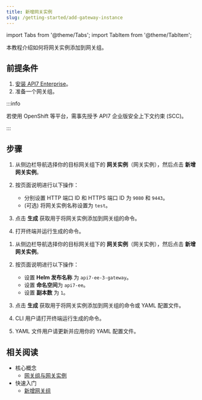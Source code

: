 ```yaml
---
title: 新增网关实例
slug: /getting-started/add-gateway-instance
---
```


import Tabs from '@theme/Tabs';
import TabItem from '@theme/TabItem';

本教程介绍如何将网关实例添加到网关组。

## 前提条件

1. [安装 API7 Enterprise](./install-api7-ee.md)。
2. 准备一个网关组。

:::info

若使用 OpenShift 等平台，需事先授予 API7 企业版安全上下文约束 (SCC)。

:::

## 步骤

<Tabs>
<TabItem value="docker" label="Docker" default>

1. 从侧边栏导航选择你的目标网关组下的 **网关实例**（网关实例），然后点击 **新增网关实例**。
2. 按页面说明进行以下操作：

    * 分别设置 HTTP 端口 ID 和 HTTPS 端口 ID 为 `9080` 和 `9443`。
    * (可选) 将网关实例名称设置为 `test`。

4. 点击 **生成** 获取用于将网关实例添加到网关组的命令。
5. 打开终端并运行生成的命令。

</TabItem>

<TabItem value="k8s" label="Kubernetes">

1. 从侧边栏导航选择你的目标网关组下的 **网关实例**（网关实例），然后点击 **新增网关实例**。
2. 按页面说明进行以下操作：

    * 设置 **Helm 发布名称** 为 `api7-ee-3-gateway`。
    * 设置 **命名空间**为 `api7-ee`。
    * 设置 **副本数** 为 `1`。

4. 点击 **生成** 获取用于将网关实例添加到网关组的命令或 YAML 配置文件。
5. CLI 用户请打开终端运行生成的命令。
6. YAML 文件用户请更新并应用你的 YAML 配置文件。

</TabItem>
</Tabs>

## 相关阅读

- 核心概念
  - [网关组与网关实例](../key-concepts/gateway-groups.md)
- 快速入门
  - [新增网关组](add-gateway-group.md)
